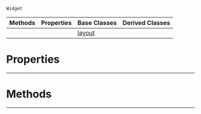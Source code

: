  `Widget`

|Methods|Properties|Base Classes|Derived Classes|
|---|---|---|---|
| | |[layout](https://plasmaengine.github.io/PlasmaDocs/Plasma1/C++/code_reference/class_reference/layout.markdown)| |


 #  Properties


---  
 #  Methods


---  
 

 
